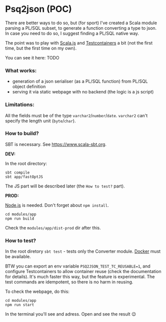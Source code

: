 # Psq2json (POC)
There are better ways to do so, but (for sport) I've created a Scala module parsing a PL/SQL subset, to generate a function converting a type to json. In case you need to do so, I suggest finding a PL/SQL native way.

The point was to play with [Scala.js](https://www.scala-js.org) and [Testcontainers](https://github.com/testcontainers) a bit (not the first time, but the first time on my own).

You can see it here: TODO

### What works:
- generation of a json serialiser (as a PL/SQL function) from PL/SQL object definition
- serving it via static webpage with no backend (the logic is a js script)

### Limitations:
All the fields must be of the type `varchar2`/`number`/`date`. `varchar2` can't specify the length unit (`byte`/`char`).

### How to build?

SBT is necessary. See https://www.scala-sbt.org.

**DEV:**

In the root directory:
```
sbt compile
sbt app/fastOptJS
```
The JS part will be described later (the `How to test?` part).

**PROD:**

[Node.js](https://nodejs.org/en) is needed. Don't forget about `npm install`.
```
cd modules/app
npm run build
```
Check the `modules/app/dist-prod` dir after this.
### How to test?

In the root diretory `sbt test` - tests only the Converter module. [Docker](https://www.docker.com) must be available.

BTW you can export an env variable `PSQ2JSON_TEST_TC_REUSABLE=1`, and configure Testcontainers to allow container reuse (check the documentation for details). It's much faster this way, but the feature is experimental. The test commands are idempotent, so there is no harm in reusing.

To check the webpage, do this:
```
cd modules/app
npm run start
```
In the terminal you'll see and adress. Open and see the result 😉
